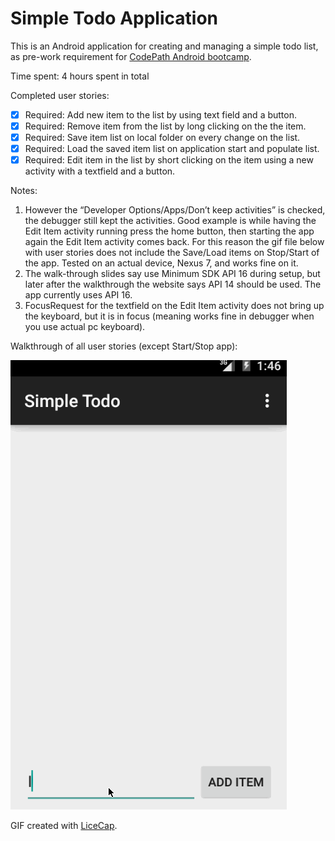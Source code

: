 # Simple Todo Application

This is an Android application for creating and managing a simple todo list, as pre-work requirement for [CodePath Android bootcamp](http://www.codepath.com/).

Time spent: 4 hours spent in total

Completed user stories:

 * [x] Required: Add new item to the list  by using text field and a button.
 * [x] Required: Remove item from the list by long clicking on the the item.
 * [x] Required: Save item list on local folder on every change on the list.
 * [x] Required: Load the saved item list on application start and populate list.
 * [x] Required: Edit item in the list by short clicking on the item using a new activity with a textfield and a button. 

Notes:
 1. However the “Developer Options/Apps/Don’t keep activities” is checked, the debugger still kept the activities. Good example is while having the Edit Item activity running press the home button, then starting the app again the Edit Item activity comes back.  For this reason the gif file below with user stories does not include the Save/Load items on Stop/Start of the app.  Tested on an actual device, Nexus 7, and works fine on it.
 2. The walk-through slides say use Minimum SDK API 16 during setup, but later after the walkthrough the website says API 14 should be used. The app currently uses API 16.
 3. FocusRequest for the textfield on the Edit Item activity does not bring up the keyboard, but it is in focus (meaning works fine in debugger when you use actual pc keyboard).
 
Walkthrough of all user stories (except Start/Stop app):

![Video Walkthrough](simple_todo.gif)

GIF created with [LiceCap](http://www.cockos.com/licecap/).

